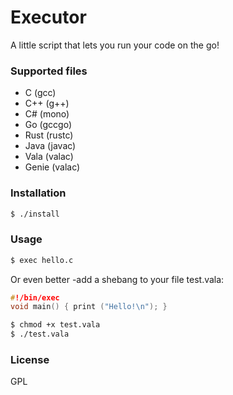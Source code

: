 # Executor
A little script that lets you run your code on the go!

### Supported files
- C	(gcc)
- C++	(g++)
- C#	(mono)
- Go	(gccgo)
- Rust	(rustc)
- Java	(javac)
- Vala	(valac)
- Genie	(valac)

### Installation
```sh
$ ./install
```
### Usage
```sh
$ exec hello.c
```
Or even better
-add a shebang to your file
test.vala:
```c
#!/bin/exec
void main() { print ("Hello!\n"); }
```
```sh
$ chmod +x test.vala
$ ./test.vala
```

### License
GPL

